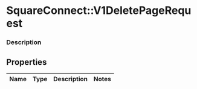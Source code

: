 # SquareConnect::V1DeletePageRequest

### Description



## Properties
Name | Type | Description | Notes
------------ | ------------- | ------------- | -------------


